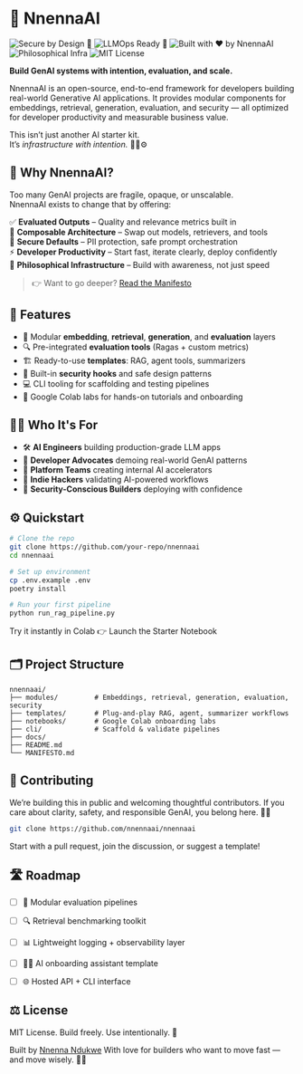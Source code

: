 # 🚀 NnennaAI
![Secure by Design 🔐](https://img.shields.io/badge/secure_by_design-🔐-brightgreen)
![LLMOps Ready 🚀](https://img.shields.io/badge/LLMOps_ready-🚀-orange)
![Built with ❤️ by NnennaAI](https://img.shields.io/badge/built%20with-%E2%9D%A4%EF%B8%8F%20by%20NnennaAI-purple)
![Philosophical Infra](https://img.shields.io/badge/Philosophical_Infrastructure-🧠-blueviolet)
![MIT License](https://img.shields.io/badge/License-MIT-lightgrey)

**Build GenAI systems with intention, evaluation, and scale.**

NnennaAI is an open-source, end-to-end framework for developers building real-world Generative AI applications. It provides modular components for embeddings, retrieval, generation, evaluation, and security — all optimized for developer productivity and measurable business value.

This isn’t just another AI starter kit.  
It’s *infrastructure with intention.* 🧠🔐⚙️


## 🌟 Why NnennaAI?

Too many GenAI projects are fragile, opaque, or unscalable.  
NnennaAI exists to change that by offering:

✅ **Evaluated Outputs** – Quality and relevance metrics built in  
🧩 **Composable Architecture** – Swap out models, retrievers, and tools  
🔐 **Secure Defaults** – PII protection, safe prompt orchestration  
⚡ **Developer Productivity** – Start fast, iterate clearly, deploy confidently  
🧠 **Philosophical Infrastructure** – Build with awareness, not just speed

> 👉 Want to go deeper? [Read the Manifesto](./MANIFESTO.md)


## 🔧 Features

- 🧠 Modular **embedding**, **retrieval**, **generation**, and **evaluation** layers  
- 🔍 Pre-integrated **evaluation tools** (Ragas + custom metrics)  
- 🏗️ Ready-to-use **templates**: RAG, agent tools, summarizers  
- 🔐 Built-in **security hooks** and safe design patterns  
- 💻 CLI tooling for scaffolding and testing pipelines  
- 📓 Google Colab labs for hands-on tutorials and onboarding  


## 👩‍💻 Who It's For

- 🛠️ **AI Engineers** building production-grade LLM apps  
- 💬 **Developer Advocates** demoing real-world GenAI patterns  
- 🏢 **Platform Teams** creating internal AI accelerators  
- 🚀 **Indie Hackers** validating AI-powered workflows  
- 🔐 **Security-Conscious Builders** deploying with confidence


## ⚙️ Quickstart

```bash
# Clone the repo
git clone https://github.com/your-repo/nnennaai
cd nnennaai

# Set up environment
cp .env.example .env
poetry install

# Run your first pipeline
python run_rag_pipeline.py
```

Try it instantly in Colab 👉 Launch the Starter Notebook

## 🗂️ Project Structure

```
nnennaai/
├── modules/         # Embeddings, retrieval, generation, evaluation, security
├── templates/       # Plug-and-play RAG, agent, summarizer workflows
├── notebooks/       # Google Colab onboarding labs
├── cli/             # Scaffold & validate pipelines
├── docs/
├── README.md
└── MANIFESTO.md
```

## 🤝 Contributing

We’re building this in public and welcoming thoughtful contributors.
If you care about clarity, safety, and responsible GenAI, you belong here. 💬✨

```bash
git clone https://github.com/nnennaai/nnennaai
```

Start with a pull request, join the discussion, or suggest a template!

## 🛣️ Roadmap
 - [ ] 🧪 Modular evaluation pipelines

 - [ ] 🔍 Retrieval benchmarking toolkit

 - [ ] 📊 Lightweight logging + observability layer

 - [ ] 👩‍🏫 AI onboarding assistant template

 - [ ] 🌐 Hosted API + CLI interface

## ⚖️ License

MIT License. Build freely. Use intentionally. 🚀

Built by [Nnenna Ndukwe](https://github.com/nnennandukwe/)
With love for builders who want to move fast — and move wisely. 🧠💡
